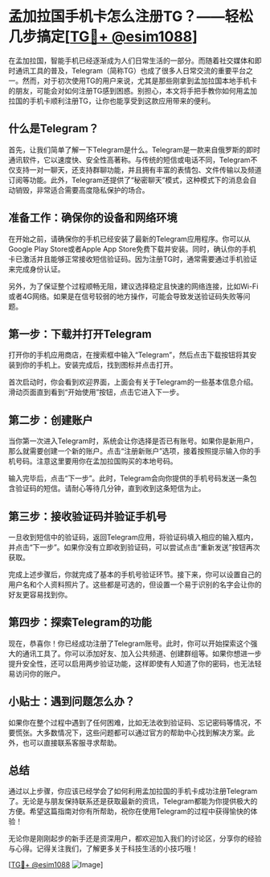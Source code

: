 # 孟加拉国手机卡怎么注册TG？——轻松几步搞定[[TG💪+ @esim1088](https://t.me/s/esim1088)]

在孟加拉国，智能手机已经逐渐成为人们日常生活的一部分。而随着社交媒体和即时通讯工具的普及，Telegram（简称TG）也成了很多人日常交流的重要平台之一。然而，对于初次使用TG的用户来说，尤其是那些刚拿到孟加拉国本地手机卡的朋友，可能会对如何注册TG感到困惑。别担心，本文将手把手教你如何用孟加拉国的手机卡顺利注册TG，让你也能享受到这款应用带来的便利。

## 什么是Telegram？

首先，让我们简单了解一下Telegram是什么。Telegram是一款来自俄罗斯的即时通讯软件，它以速度快、安全性高著称。与传统的短信或电话不同，Telegram不仅支持一对一聊天，还支持群聊功能，并且拥有丰富的表情包、文件传输以及频道订阅等功能。此外，Telegram还提供了“秘密聊天”模式，这种模式下的消息会自动销毁，非常适合需要高度隐私保护的场合。

## 准备工作：确保你的设备和网络环境

在开始之前，请确保你的手机已经安装了最新的Telegram应用程序。你可以从Google Play Store或者Apple App Store免费下载并安装。同时，确认你的手机卡已激活并且能够正常接收短信验证码。因为注册TG时，通常需要通过手机验证来完成身份认证。

另外，为了保证整个过程顺畅无阻，建议选择稳定且快速的网络连接，比如Wi-Fi或者4G网络。如果是在信号较弱的地方操作，可能会导致发送验证码失败等问题。

## 第一步：下载并打开Telegram

打开你的手机应用商店，在搜索框中输入“Telegram”，然后点击下载按钮将其安装到你的手机上。安装完成后，找到图标并点击打开。

首次启动时，你会看到欢迎界面，上面会有关于Telegram的一些基本信息介绍。滑动页面直到看到“开始使用”按钮，点击它进入下一步。

## 第二步：创建账户

当你第一次进入Telegram时，系统会让你选择是否已有账号。如果你是新用户，那么就需要创建一个新的账户。点击“注册新账户”选项，接着按照提示输入你的手机号码。注意这里要用你在孟加拉国购买的本地号码。

输入完毕后，点击“下一步”。此时，Telegram会向你提供的手机号码发送一条包含验证码的短信。请耐心等待几分钟，直到收到这条短信为止。

## 第三步：接收验证码并验证手机号

一旦收到短信中的验证码，返回Telegram应用，将验证码填入相应的输入框内，并点击“下一步”。如果你没有立即收到验证码，可以尝试点击“重新发送”按钮再次获取。

完成上述步骤后，你就完成了基本的手机号验证环节。接下来，你可以设置自己的用户名和个人资料照片了。这些都是可选的，但设置一个易于识别的名字会让你的好友更容易找到你。

## 第四步：探索Telegram的功能

现在，恭喜你！你已经成功注册了Telegram账号。此时，你可以开始探索这个强大的通讯工具了。你可以添加好友、加入公共频道、创建群组等。如果你想进一步提升安全性，还可以启用两步验证功能，这样即使有人知道了你的密码，也无法轻易访问你的账户。

## 小贴士：遇到问题怎么办？

如果你在整个过程中遇到了任何困难，比如无法收到验证码、忘记密码等情况，不要慌张。大多数情况下，这些问题都可以通过官方的帮助中心找到解决方案。此外，也可以直接联系客服寻求帮助。

## 总结

通过以上步骤，你应该已经学会了如何利用孟加拉国的手机卡成功注册Telegram了。无论是与朋友保持联系还是获取最新的资讯，Telegram都能为你提供极大的方便。希望这篇指南对你有所帮助，祝你在使用Telegram的过程中获得愉快的体验！

无论你是刚刚起步的新手还是资深用户，都欢迎加入我们的讨论区，分享你的经验与心得。记得关注我们，了解更多关于科技生活的小技巧哦！

[[TG💪+ @esim1088](https://t.me/s/esim1088) ![Image](https://i.postimg.cc/4NQfJmqS/Snipaste-2025-05-13-00-14-12.png)]